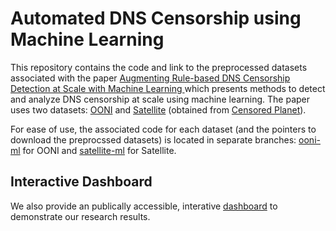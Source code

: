 # Automated DNS Censorship using Machine Learning

This repository contains the code and link to the preprocessed datasets associated with the paper [Augmenting Rule-based DNS Censorship Detection at Scale with Machine Learning
](https://arxiv.org/abs/2302.02031) which presents methods to detect and analyze DNS censorship at scale using machine learning. The paper uses two datasets: [OONI](https://ooni.org/) and [Satellite](https://dl.acm.org/doi/10.5555/3241189.3241215) (obtained from [Censored Planet](https://censoredplanet.org/)).

For ease of use, the associated code for each dataset (and the pointers to download the preprocssed datasets) is located in separate branches: [ooni-ml](https://github.com/noise-lab/automated-dns-censorship/tree/ooni-ml) for OONI and [satellite-ml](https://github.com/noise-lab/automated-dns-censorship/tree/satellite-ml) for Satellite.

## Interactive Dashboard
We also provide an publically accessible, interative [dashboard](https://grafana.chasejiang.com/d/3cepZdcVk/mice-ml-based-censorship-detection?orgId=1) to demonstrate our research results.
